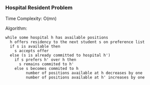<h3>Hospital Resident Problem</h3>

Time Complexity: O(mn)

Algorithm: 
  ```
  while some hospital h has available positions
    h offers residency to the next student s on preference list
    if s is available then
      s accepts offer
    else (s is already committed to hospital h') 
      if s prefers h' over h then
        s remains commited to h'
      else s becomes commited to h
           number of positions available at h decreases by one
           number of positions available at h' increases by one
  ```
